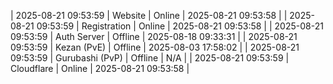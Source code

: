 | 2025-08-21 09:53:59 | Website | Online | 2025-08-21 09:53:58 |
| 2025-08-21 09:53:59 | Registration | Online | 2025-08-21 09:53:58 |
| 2025-08-21 09:53:59 | Auth Server | Offline | 2025-08-18 09:33:31 |
| 2025-08-21 09:53:59 | Kezan (PvE) | Offline | 2025-08-03 17:58:02 |
| 2025-08-21 09:53:59 | Gurubashi (PvP) | Offline | N/A |
| 2025-08-21 09:53:59 | Cloudflare | Online | 2025-08-21 09:53:58 |
